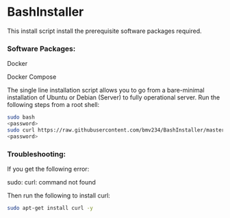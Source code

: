 # BashInstaller

This install script install the prerequisite software packages required.

### Software Packages:

Docker

Docker Compose

The single line installation script allows you to go from a bare-minimal installation of Ubuntu or Debian (Server) to fully operational server. Run the following steps from a root shell:

```bash
sudo bash
<password>
sudo curl https://raw.githubusercontent.com/bmv234/BashInstaller/master/install.sh | bash
<password>
```

### Troubleshooting:

If you get the following error:

sudo: curl: command not found

Then run the following to install curl:

```bash
sudo apt-get install curl -y
```
